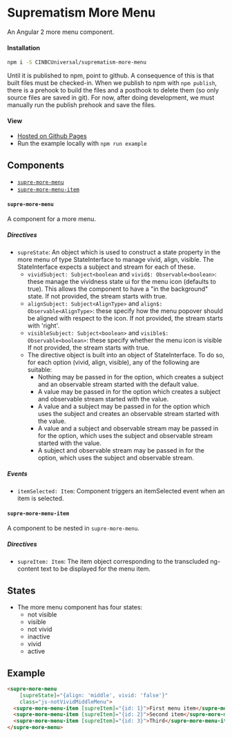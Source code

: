 # Suprematism More Menu

An Angular 2 more menu component.


#### Installation
```bash
npm i -S CINBCUniversal/suprematism-more-menu
```
Until it is published to npm, point to github. A consequence of this is that
built files must be checked-in. When we publish to npm with `npm publish`,
there is a prehook to build the files and a posthook to delete them
(so only source files are saved in git). For now, after doing development,
we must manually run the publish prehook and save the files.


#### View
- [Hosted on Github Pages](https://cinbcuniversal.github.io/suprematism-more-menu/)
- Run the example locally with `npm run example`


## Components
- [`supre-more-menu`](#supre-more-menu)
- [`supre-more-menu-item`](#supre-more-menu-item)

#### <a id="supre-more-menu"></a> `supre-more-menu`
A component for a more menu.

##### Directives
- `supreState`: An object which is used to construct a state property
  in the more menu of type StateInterface to manage vivid, align, visible.
  The StateInterface expects a subject and stream for each of these.
    - `vividSubject: Subject<boolean` and `vivid$: Observable<boolean>`:
      these manage the vividness state ui for the menu icon (defaults to true).
      This allows the component to have a "in the background" state.
      If not provided, the stream starts with true.
    - `alignSubject: Subject<AlignType>` and `align$: Observable<AlignType>`:
      these specify how the menu popover should be aligned with respect
      to the icon. If not provided, the stream starts with 'right'.
    - `visibleSubject: Subject<boolean>` and `visible$: Observable<boolean>`:
      these specify whether the menu icon is visible
      If not provided, the stream starts with true.
  - The directive object is built into an object of StateInterface. To do so,
    for each option (vivid, align, visible), any of the following are suitable:
    - Nothing may be passed in for the option, which creates a subject
      and an observable stream started with the default value.
    - A value may be passed in for the option which creates a subject
      and observable stream started with the value.
    - A value and a subject may be passed in for the option which uses the
      subject and creates an observable stream started with the value.
    - A value and a subject and observable stream may be passed in for the
      option, which uses the subject and observable stream started
      with the value.
    - A subject and observable stream may be passed in for the option,
      which uses the subject and observable stream.

##### Events
 - `itemSelected: Item`: Component triggers an itemSelected event when an item
   is selected.

#### <a id="supre-more-menu-item"></a> `supre-more-menu-item`
A component to be nested in `supre-more-menu`.

##### Directives
- `supreItem: Item`: The item object corresponding to the transcluded
  ng-content text to be displayed for the menu item.


## States
- The more menu component has four states:
  - not visible
  - visible
  - not vivid
  - inactive
  - vivid
  - active


## Example
```html
<supre-more-menu
    [supreState]="{align: 'middle', vivid: 'false'}"
    class="js-notVividMiddleMenu">
  <supre-more-menu-item [supreItem]="{id: 1}">First menu item</supre-more-menu-item>
  <supre-more-menu-item [supreItem]="{id: 2}">Second item</supre-more-menu-item>
  <supre-more-menu-item [supreItem]="{id: 3}">Third</supre-more-menu-item>
</supre-more-menu>
```
